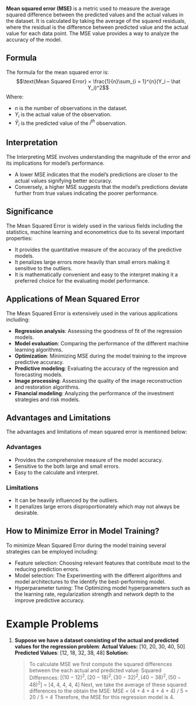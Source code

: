 **Mean squared error (MSE)** is a metric used to measure the average squared difference between the predicted values and the actual values in the dataset. It is calculated by taking the average of the squared residuals, where the residual is the difference between predicted value and the actual value for each data point. The MSE value provides a way to analyze the accuracy of the model.
## Formula
The formula for the mean squared error is: 
$$\text{Mean Squared Error} = \frac{1}{n}\sum_{i = 1}^{n}(Y_i – \hat Y_i)^2$$
Where:

- $n$ is the number of observations in the dataset.
- $Y_{i}$ is the actual value of the observation.
- $\hat Y_i$ is the predicted value of the $i^{th}$ observation.
## Interpretation
The Interpreting MSE involves understanding the magnitude of the error and its implications for model’s performance.
- A lower MSE indicates that the model’s predictions are closer to the actual values signifying better accuracy.
- Conversely, a higher MSE suggests that the model’s predictions deviate further from true values indicating the poorer performance.
## Significance
The Mean Squared Error is widely used in the various fields including the statistics, machine learning and econometrics due to its several important properties:
- It provides the quantitative measure of the accuracy of the predictive models.
- It penalizes large errors more heavily than small errors making it sensitive to the outliers.
- It is mathematically convenient and easy to the interpret making it a preferred choice for the evaluating model performance.
## Applications of Mean Squared Error
The Mean Squared Error is extensively used in the various applications including:
- **Regression analysis**: Assessing the goodness of fit of the regression models.
- **Model evaluation**: Comparing the performance of the different machine learning algorithms.
- **Optimization**: Minimizing MSE during the model training to the improve predictive accuracy.
- **Predictive modeling**: Evaluating the accuracy of the regression and forecasting models.
- **Image processing**: Assessing the quality of the image reconstruction and restoration algorithms.
- **Financial modeling**: Analyzing the performance of the investment strategies and risk models.
## Advantages and Limitations

The advantages and limitations of mean squared error is mentioned below:
### Advantages
- Provides the comprehensive measure of the model accuracy.
- Sensitive to the both large and small errors.
- Easy to the calculate and interpret.
### Limitations
- It can be heavily influenced by the outliers.
- It penalizes large errors disproportionately which may not always be desirable.
## How to Minimize Error in Model Training?
To minimize Mean Squared Error during the model training several strategies can be employed including:
- Feature selection: Choosing relevant features that contribute most to the reducing prediction errors.
- Model selection: The Experimenting with the different algorithms and model architectures to the identify the best-performing model.
- Hyperparameter tuning: The Optimizing model hyperparameters such as the learning rate, regularization strength and network depth to the improve predictive accuracy.
# Example Problems
1. **Suppose we have a dataset consisting of the actual and predicted values for the regression problem**:
   **Actual Values:** [10, 20, 30, 40, 50]
   **Predicted Values**: [12, 18, 32, 38, 48]
   **Solution:**
   >To calculate MSE we first compute the squared differences between the each actual and predicted value:
	Squared Differences: $[(10-12)^2, (20-18)^2, (30-32)^2, (40-38)^2, (50-48)^2]$
	= [4, 4, 4, 4, 4]
	Next, we take the average of these squared differences to the obtain the MSE:
	MSE = (4 + 4 + 4 + 4 + 4) / 5
	= 20 / 5
	= 4
	Therefore, the MSE for this regression model is 4.